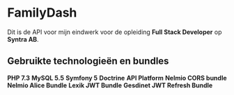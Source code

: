 # FamilyDash

Dit is de API voor mijn eindwerk voor de opleiding **Full Stack Developer** op **Syntra AB**.

## Gebruikte technologieën en bundles

**PHP 7.3**
**MySQL 5.5**
**Symfony 5**
**Doctrine**
**API Platform**
**Nelmio CORS bundle**
**Nelmio Alice Bundle**
**Lexik JWT Bundle**
**Gesdinet JWT Refresh Bundle**
